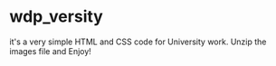 # wdp_versity
it's a very simple HTML and CSS code for University work.
Unzip the images file and Enjoy!
